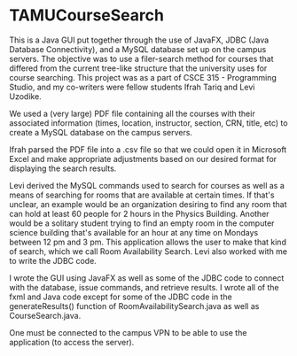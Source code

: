 # TAMUCourseSearch

This is a Java GUI put together through the use of JavaFX, JDBC (Java Database Connectivity),
and a MySQL database set up on the campus servers. The objective was to use a filer-search method
for courses that differed from the current tree-like structure that the university uses for course searching.
This project was as a part of CSCE 315 - Programming Studio, and my co-writers were fellow students Ifrah Tariq
and Levi Uzodike.

We used a (very large) PDF file containing all the courses with their associated information (times, location, instructor, section, CRN, title, etc)
to create a MySQL database on the campus servers.

Ifrah parsed the PDF file into a .csv file so that we could open it in Microsoft Excel and make appropriate adjustments
based on our desired format for displaying the search results.

Levi derived the MySQL commands used to search for courses as well as a means of searching for rooms that are available at certain times.
If that's unclear, an example would be an organization desiring to find any room that can hold at least 60 people for 2 hours in the Physics Building. Another would be a solitary student trying to find an empty room in the computer science building that's available for an hour at any time on Mondays between 12 pm and 3 pm.
This application allows the user to make that kind of search, which we call Room Availability Search.
Levi also worked with me to write the JDBC code.

I wrote the GUI using JavaFX as well as some of the JDBC code to connect with the database, issue commands, and retrieve results. I wrote all of the fxml and Java code except for some of the JDBC code in the generateResults() function of RoomAvailabilitySearch.java as well as CourseSearch.java.

One must be connected to the campus VPN to be able to use the application (to access the server).
